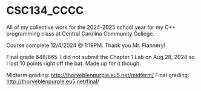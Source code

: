 # CSC134_CCCC

All of my collective work for the 2024-2025 school year for my C++ programming class at Central Carolina Community College. 



Course complete 12/4/2024 @ 1:19PM. Thank you Mr. Flannery!

Final grade 648/665. I did not submit the Chapter 1 Lab on Aug 28, 2024 so I lost 10 points right off the bat. Made up for it though.

Midterm grading: http://thorveblenpurple.eu5.net/midterm/
Final grading: http://thorveblenpurple.eu5.net/final/
